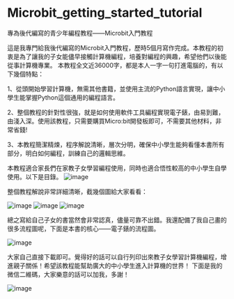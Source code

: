 # Microbit_getting_started_tutorial
專為後代編寫的青少年編程教程——Microbit入門教程

這是我專門給我後代編寫的Microbit入門教程，歷時5個月寫作完成。本教程的初衷是為了讓我的子女能儘早接觸計算機編程，培養對編程的興趣，希望他們以後能從事計算機專業。
本教程全文近36000字，都是本人一字一句打進電腦的，有以下幾個特點：

1、從頭開始學習計算機，無需其他書籍，並使用主流的Python語言實現，讓中小學生能掌握Python這個通用的編程語言。

2、整個教程的針對性很強，就是如何使用軟件工具編程實現電子錶，由易到難，由淺入深。使用該教程，只需要購買Micro:bit開發板即可，不需要其他材料，非常省錢!

3、本教程簡潔精煉，程序解說清晰，層次分明，確保中小學生能夠看懂本書所有部分，明白如何編程，訓練自己的邏輯思維。

本教程適合家長們在家教子女學習編程使用，同時也適合悟性較高的中小學生自學使用。以下是目錄。
![image](https://github.com/wxlscm/Microbit_getting_started_tutorial/blob/main/software_materials/git1_mulu.png)

整個教程解說非常詳細清晰，截幾個圖給大家看看：

![image](https://github.com/wxlscm/Microbit_getting_started_tutorial/blob/main/software_materials/git2_hardware.png)
![image](https://github.com/wxlscm/Microbit_getting_started_tutorial/blob/main/software_materials/git3.png)
![image](https://github.com/wxlscm/Microbit_getting_started_tutorial/blob/main/software_materials/git4.png)

總之寫給自己子女的書當然會非常認真，儘量可靠不出錯。我還配備了我自己畫的很多流程圖呢，下面是本書的核心——電子錶的流程圖。

![image](https://github.com/wxlscm/Microbit_getting_started_tutorial/blob/main/software_materials/git5.png)

大家自己直接下載即可。覺得好的話可以自行列印出來教子女學習計算機編程，增進親子關係！希望該教程能幫助廣大的中小學生進入計算機的世界！
下面是我的微信二維碼，大家樂意的話可以加我，多謝！

![image](https://github.com/wxlscm/Microbit_getting_started_tutorial/blob/main/software_materials/my_wechat.jpg)

